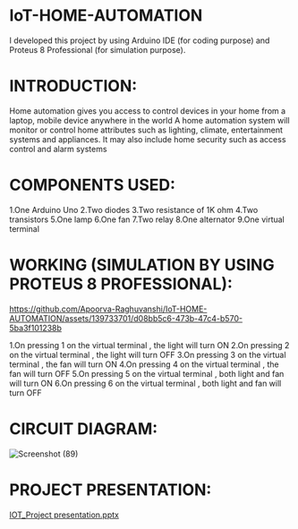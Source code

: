 # IoT-HOME-AUTOMATION
I developed this project by using Arduino IDE (for coding purpose) and Proteus 8 Professional (for simulation purpose).
# INTRODUCTION:
Home automation gives you access to control devices in your home from a laptop, mobile device anywhere in the world
A home automation system will monitor or control home attributes such as lighting, climate, entertainment systems and appliances. It may also include home security such as access control and alarm systems

# COMPONENTS USED:
1.One Arduino Uno
2.Two diodes
3.Two resistance of 1K ohm 
4.Two transistors 
5.One lamp
6.One fan
7.Two relay
8.One alternator
9.One virtual terminal

# WORKING (SIMULATION BY USING PROTEUS 8 PROFESSIONAL):

https://github.com/Apoorva-Raghuvanshi/IoT-HOME-AUTOMATION/assets/139733701/d08bb5c6-473b-47c4-b570-5ba3f101238b

1.On pressing 1 on the virtual terminal , the light will turn ON
2.On pressing 2 on the virtual terminal , the light will turn OFF
3.On pressing 3 on the virtual terminal , the fan will turn ON
4.On pressing 4 on the virtual terminal , the fan will turn OFF
5.On pressing 5 on the virtual terminal , both light and fan will turn ON
6.On pressing 6 on the virtual terminal , both light and fan will turn OFF

# CIRCUIT DIAGRAM:

![Screenshot (89)](https://github.com/Apoorva-Raghuvanshi/IoT-HOME-AUTOMATION/assets/139733701/7ce535f2-49a6-47c2-85ae-9fc257787f9a)

# PROJECT PRESENTATION:

[IOT_Project presentation.pptx](https://github.com/Apoorva-Raghuvanshi/IoT-HOME-AUTOMATION/files/12091002/IOT_Project.presentation.pptx)



